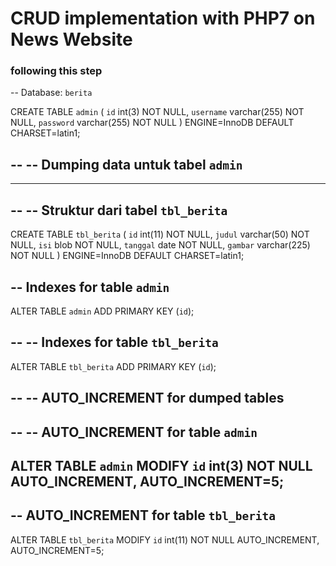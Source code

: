 # CRUD implementation with PHP7 on News Website

### following this step

-- Database: `berita`

CREATE TABLE `admin` (
  `id` int(3) NOT NULL,
  `username` varchar(255) NOT NULL,
  `password` varchar(255) NOT NULL
) ENGINE=InnoDB DEFAULT CHARSET=latin1;

--
-- Dumping data untuk tabel `admin`
--

-- --------------------------------------------------------

--
-- Struktur dari tabel `tbl_berita`
--

CREATE TABLE `tbl_berita` (
  `id` int(11) NOT NULL,
  `judul` varchar(50) NOT NULL,
  `isi` blob NOT NULL,
  `tanggal` date NOT NULL,
  `gambar` varchar(225) NOT NULL
) ENGINE=InnoDB DEFAULT CHARSET=latin1;

-- Indexes for table `admin`
--
ALTER TABLE `admin`
  ADD PRIMARY KEY (`id`);

--
-- Indexes for table `tbl_berita`
--
ALTER TABLE `tbl_berita`
  ADD PRIMARY KEY (`id`);

--
-- AUTO_INCREMENT for dumped tables
--

--
-- AUTO_INCREMENT for table `admin`
--
ALTER TABLE `admin`
  MODIFY `id` int(3) NOT NULL AUTO_INCREMENT, AUTO_INCREMENT=5;
--
-- AUTO_INCREMENT for table `tbl_berita`
--
ALTER TABLE `tbl_berita`
  MODIFY `id` int(11) NOT NULL AUTO_INCREMENT, AUTO_INCREMENT=5;
